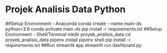 # Projek Analisis Data Python
##Setup Environment - Anaconda
conda create --name main-ds python=3.9
conda activate main-ds
pip install -r requirements.txt
##Setup Environment - Shell/Terminal
mkdir proyek_analisis_data
cd proyek_analisis_data
pipenv install
pipenv shell
pip install -r requirements.txt
##Run streamlit app
streamlit run dashboard.py
